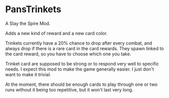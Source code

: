 # PansTrinkets
A Slay the Spire Mod.

Adds a new kind of reward and a new card color.

Trinkets currently have a 20% chance to drop after every combat, and always drop if there is a rare card in the card rewards.
They spawn linked to the card reward, so you have to choose which one you take.

Trinket card are supposed to be strong or to respond very well to specific needs. I expect this mod to make the game generally easier. I just don't want to make it trivial.

At the moment, there should be enough cards to play through one or two runs without it being too repetitive, but it won't last very long.
